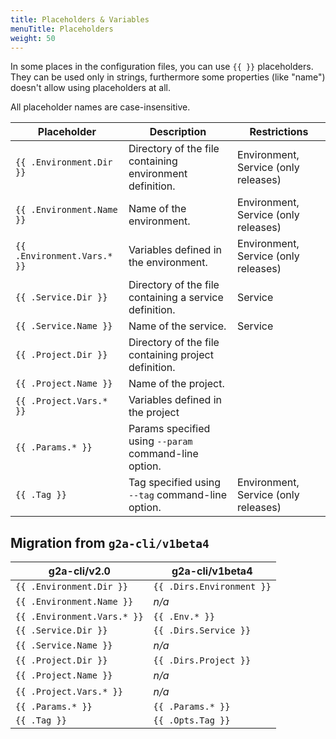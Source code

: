 ```yaml
---
title: Placeholders & Variables
menuTitle: Placeholders
weight: 50
---
```


In some places in the configuration files, you can use `{{ }}` placeholders. They can be used only
in strings, furthermore some properties (like "name") doesn't allow using placeholders at all.

All placeholder names are case-insensitive.

| Placeholder                 | Description                                              | Restrictions                         |
| --------------------------- | -------------------------------------------------------- | ------------------------------------ |
| `{{ .Environment.Dir }}`    | Directory of the file containing environment definition. | Environment, Service (only releases) |
| `{{ .Environment.Name }}`   | Name of the environment.                                 | Environment, Service (only releases) |
| `{{ .Environment.Vars.* }}` | Variables defined in the environment.                    | Environment, Service (only releases) |
| `{{ .Service.Dir }}`        | Directory of the file containing a service definition.   | Service                              |
| `{{ .Service.Name }}`       | Name of the service.                                     | Service                              |
| `{{ .Project.Dir }}`        | Directory of the file containing project definition.     |                                      |
| `{{ .Project.Name }}`       | Name of the project.                                     |                                      |
| `{{ .Project.Vars.* }}`     | Variables defined in the project                         |                                      |
| `{{ .Params.* }}`           | Params specified using `--param` command-line option.    |                                      |
| `{{ .Tag }}`                | Tag specified using `--tag` command-line option.         | Environment, Service (only releases) |

## Migration from `g2a-cli/v1beta4`

| g2a-cli/v2.0                | g2a-cli/v1beta4           |
| --------------------------- | ------------------------- |
| `{{ .Environment.Dir }}`    | `{{ .Dirs.Environment }}` |
| `{{ .Environment.Name }}`   | _n/a_                     |
| `{{ .Environment.Vars.* }}` | `{{ .Env.* }}`            |
| `{{ .Service.Dir }}`        | `{{ .Dirs.Service }}`     |
| `{{ .Service.Name }}`       | _n/a_                     |
| `{{ .Project.Dir }}`        | `{{ .Dirs.Project }}`     |
| `{{ .Project.Name }}`       | _n/a_                     |
| `{{ .Project.Vars.* }}`     | _n/a_                     |
| `{{ .Params.* }}`           | `{{ .Params.* }}`         |
| `{{ .Tag }}`                | `{{ .Opts.Tag }}`         |
